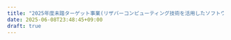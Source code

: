 ```yaml
---
title: "2025年度未踏ターゲット事業(リザバーコンピューティング技術を活用したソフトウェア開発分野)に採択されました"
date: 2025-06-08T23:48:45+09:00
draft: true
---
```



